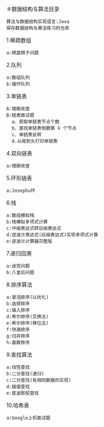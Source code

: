   ＃数据结构与算法目录

    算法与数据结构实现语言:Java
    保存数据结构与算法练习的仓库

  1.稀疏数组
  
    a:棋盘棋子问题
  
  2.队列
   
    a:数组队列
    b:循环队列
    
  3.单链表
  
    A:增删改查
    B:链表面试题
      a、获取单链表节点个数
      b、查找单链表倒数第 k 个节点
      c、单链表反转
      d.从尾到头打印单链表
      
   4.双向链表  
   
    a:增删改查
    
   5.环形链表
   
    a:Josephu环
    
   6.栈
   
    a:数组模拟栈
    b:栈模拟多项式计算
    c:中缀表达式转后缀表达式
    d:逆波兰表达式(后缀表达式)实现多项式计算
    e:逆波兰计算器完整版
    
   7.递归回溯
   
    a:迷宫问题
    b:八皇后问题
   
   8.排序算法
    
    a:冒泡排序(以优化)
    b:选择排序
    c:插入排序
    d:希尔排序(交换法)
    e:希尔排序(移位法)
    f:快速排序
    g:归并排序
    h:基数排序

  9.查找算法
  
    a:线性查找
    b:二分查找(递归)
    c:二分查找(有相同数据的实现)   
    d:插值查找
    e:斐波那契查找
    
  10.哈希表
    
    a:Google上机面试题
    
